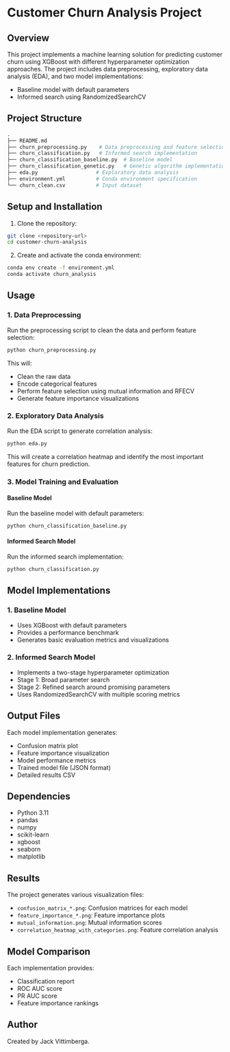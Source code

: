# Customer Churn Analysis Project

## Overview
This project implements a machine learning solution for predicting customer churn using XGBoost with different hyperparameter optimization approaches. The project includes data preprocessing, exploratory data analysis (EDA), and two model implementations:
- Baseline model with default parameters
- Informed search using RandomizedSearchCV

## Project Structure
```python
.
├── README.md
├── churn_preprocessing.py    # Data preprocessing and feature selection
├── churn_classification.py   # Informed search implementation
├── churn_classification_baseline.py  # Baseline model
├── churn_classification_genetic.py   # Genetic algorithm implementation
├── eda.py                   # Exploratory data analysis
├── environment.yml          # Conda environment specification
└── churn_clean.csv          # Input dataset
```

## Setup and Installation

1. Clone the repository:
```bash
git clone <repository-url>
cd customer-churn-analysis
```

2. Create and activate the conda environment:
```bash
conda env create -f environment.yml
conda activate churn_analysis
```

## Usage

### 1. Data Preprocessing
Run the preprocessing script to clean the data and perform feature selection:
```bash
python churn_preprocessing.py
```
This will:
- Clean the raw data
- Encode categorical features
- Perform feature selection using mutual information and RFECV
- Generate feature importance visualizations

### 2. Exploratory Data Analysis
Run the EDA script to generate correlation analysis:
```bash
python eda.py
```
This will create a correlation heatmap and identify the most important features for churn prediction.

### 3. Model Training and Evaluation

#### Baseline Model
Run the baseline model with default parameters:
```bash
python churn_classification_baseline.py
```

#### Informed Search Model
Run the informed search implementation:
```bash
python churn_classification.py
```

## Model Implementations

### 1. Baseline Model
- Uses XGBoost with default parameters
- Provides a performance benchmark
- Generates basic evaluation metrics and visualizations

### 2. Informed Search Model
- Implements a two-stage hyperparameter optimization
- Stage 1: Broad parameter search
- Stage 2: Refined search around promising parameters
- Uses RandomizedSearchCV with multiple scoring metrics

## Output Files

Each model implementation generates:
- Confusion matrix plot
- Feature importance visualization
- Model performance metrics
- Trained model file (JSON format)
- Detailed results CSV

## Dependencies
- Python 3.11
- pandas
- numpy
- scikit-learn
- xgboost
- seaborn
- matplotlib

## Results
The project generates various visualization files:
- `confusion_matrix_*.png`: Confusion matrices for each model
- `feature_importance_*.png`: Feature importance plots
- `mutual_information.png`: Mutual information scores
- `correlation_heatmap_with_categories.png`: Feature correlation analysis

## Model Comparison
Each implementation provides:
- Classification report
- ROC AUC score
- PR AUC score
- Feature importance rankings

## Author
Created by Jack Vittimberga.
